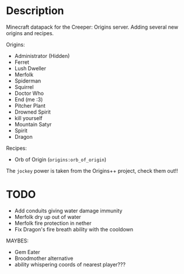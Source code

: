 # Description

Minecraft datapack for the Creeper: Origins server. Adding several new origins and recipes.

Origins:
- Administrator (Hidden)
- Ferret
- Lush Dweller
- Merfolk
- Spiderman
- Squirrel
- Doctor Who
- End (me :3)
- Pitcher Plant
- Drowned Spirit
- kill yourself
- Mountain Satyr
- Spirit
- Dragon

Recipes:
- Orb of Origin (`origins:orb_of_origin`)

The `jockey` power is taken from the Origins++ project, check them out!!


# TODO
- Add conduits giving water damage immunity
- Merfolk dry up out of water
- Merfolk fire protection in nether
- Fix Dragon's fire breath ability with the cooldown


MAYBES:
- Gem Eater
- Broodmother alternative
- ability whispering coords of nearest player???